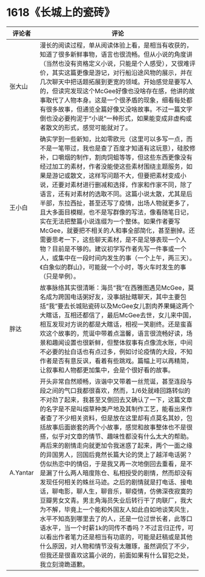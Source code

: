 # 1618《长城上的瓷砖》

评论者 | 评论 |
|---|---|
张大山|漫长的阅读过程，单从阅读体验上看，是相当有收获的，知道了很多新鲜事物，语言也很流畅。但从小说的角度讲（当然也没有资格定义小说，只能是个人感受），又很难评价，其实这篇更像是游记，对行船沿途风物的展示，并在几次聊天中把话题拓展到更宽的领域。开始感觉是要写人的，但读完发现这个McGee好像也没啥存在感，他讲的故事取代了人物本身。这是一个很矛盾的现象，细看每处都有很多故事，但通览全篇好像又没啥故事。不过一篇文字倒也没必要拘泥于“小说”一种形式，如果能变成非虚构或者散文的形式，感觉可能就对了。
王小白|确实学到一些新知，比如零欧元（这里可以多写一点，而不是一笔带过，我也是查了百度才知道有这玩意），硅胶修补，口嚼烟的制作，割肉饲蛆等等，但这些东西更像没有经过加工的素材，作者没能使这些素材围绕主题服务，如果是游记或散文，这样写问题不大，但要把素材变成小说，还要对素材进行删减和选择，作家和作家不同，除了语言，还有对素材的选取不同。这篇小说太散，尤其是后半部，东拉西扯，甚至还写了疫情，出场人物就更多了，且大多面目模糊，也不是写群像的写法，像看随笔日记，实在无法把整篇小说连缀为一个整体。如果作者要写McGee，就要把不相关的人和事全部简化，甚至删掉。还需要思考一下，这些聊天素材，是不是足够表现一个人物？目前是不够的。建议初学写作者先写一件事或一个人，或集中在一段时间内发生的事（一个上午，两三天）。《白象似的群山》，可能就一个小时，等火车时发生的事（只是举例）。
胖达|故事脉络其实很清晰：海员“我”在西雅图遇见McGee，莫名成为跨国电话粥好友，没事胡扯瞎聊天，其中主要包括“我”要去长城贴瓷砖以及McGee女儿割肉养果蝇这两个大瞎话，互相还都信了，最后McGee去世，女儿来中国，相互发现对方说的都是大瞎话，相视一笑剧终。还是蛮喜欢这个故事的，荒诞中带着点温馨，语言很流畅好读，场景和趣闻设置也很新鲜，但整体叙事有点像流水账，中间不必要的扯白话也有点过多，例如讨论疫情的大段，不知作者是否有意反讽，看着有些跳戏。篇幅上可以再精简，让叙事和人物都更加集中，会是个很好看的故事。
A.Yantar|开头非常自然顺畅，诙谐中又带着一丝荒诞，甚至连段与段之间的气口我都很喜欢，然而，1/6处就峰回路转似的不对劲了起来，我甚至又倒回去又确认了一下，这篇文章的名字是不是叫烟草种类产地及其制作工艺，能看出来作者查了不少相关资料，但是放在这里却有点莫名其妙，包括故事后面嵌套的两个小故事，感觉和故事整体也不是很搭，似乎对文章的情节、趣味性都没有什么太大的帮助。再后来的剧情走向就更加令我迷惑了起来，两个一面之缘的异国男人，回国后竟然长篇大论的煲上了越洋电话粥？仿似热恋中的情侣，于是我又再一次地倒回去重看，是不是漏了什么两人暗度陈仓、私相授受的剧情，然而却没有发现任何相关的蛛丝马迹。之后的剧情就是打电话、接电话，聊电影，聊人生，聊音乐，聊疫情，仿佛深夜寂寞的豆瓣男女文青。男主角海员失业后转行干了肉联厂，我大为不解，毕竟上一个能和外国友人如此自如地谈笑风生，水平不知高到哪里去了的人，还是一位过世长者，此等口语水平，当一个时薪1k的同传不香吗？不过言归正传，可以看出作者笔力还是相当有功底的，可能是赶稿或是其他什么原因，对人物和情节没有太雕琢，虽然调侃了不少，但我还是很喜欢这篇小说的，前面如果有什么冒犯之处，我立刻滑跪道歉。